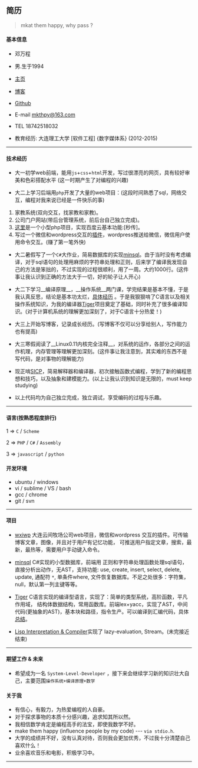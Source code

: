 ## 简历
> mkat them happy, why pass ?

#### 基本信息
* 邓万程

* 男.生于1994

* [主页](http://whps.github.io/)

* [博客](https://github.com/whps/whps.github.io/issues)

* [Github](https://github.com/whps)

* E-mail mkthpy@163.com

* TEL 18742518032

* 教育经历: 大连理工大学 [软件工程] {数字媒体系} (2012-2015)

---

#### 技术经历
* 大一初学web前端，能用`js`+`css`+`html`开发，写过很漂亮的网页，具有较好审美和色彩搭配水平
  (这一时期产生了对编程的兴趣)

* 大二上学习后端用`php`开发了大量的web项目：(这段时间熟悉了sql，网络交互，编程对我来说已经是一件快乐的事)
 1. 家教系统(双向交互，找家教和家教)。 
 2. 公司门户网站(带后台管理系统，前后台自己独立完成)。
 3. [这里](https://github.com/whps/whps.github.io/tree/master/stuff/tiny-item/fshare)是一个小型php项目，实现百度云基本功能:[秒传]。
 4. 写过一个微信和wordpress交互的[插件](https://github.com/whps/whps.github.io/tree/master/stuff/tiny-item/wxiwp)，wordpress推送给微信，微信用户使用命令交互。(赚了第一笔外快)

* 大二暑假写了一个`C#`大作业，简易数据库的实现[minsql](https://github.com/whps/whps.github.io/tree/master/stuff/tiny-item/minsql)。由于当时没有考虑编译，对于sql语句的处理用麻烦的字符串处理和正则，后来学了编译我发现自己的方法是笨拙的，不过实现的过程很顺利，用了一周。大约1000行。(这件事让我认识到正确的方法大于一切，好的轮子让人开心)

* 大二下学习__编译原理__，__操作系统__两门课，学完结果是基本不懂，于是我认真反思，结论是基本功太烂，[具体经历](https://github.com/whps/whps.github.io/issues/8) 。于是我狠狠啃了C语言以及相关操作系统知识，为我的编译器[Tiger](https://github.com/whps/Tiger)项目奠定了基础，同时补充了很多编译知识。(对于计算机系统的理解更加深刻了，对于C语言十分热爱！)

* 大三上开始写博客，记录成长经历。(写博客不仅可以分享给别人，写作能力也有提高)

* 大三寒假阅读了__Linux0.11内核完全注释__，对系统的运作，各部分之间的运作机理，内存管理等理解更加深刻。(这件事让我注意到，其实难的东西不是写代码，是对事物的理解能力)

* 现正啃[SICP](https://github.com/whps/whps.github.io/tree/master/stuff/tiny-item/Interpret)，简易解释器和编译器，初次接触函数式编程，学到了新的编程思想和技巧，以及抽象和建模能力。(以上让我认识到知识是无限的，must keep studying)

* 以上代码均为自己独立完成，独立调试，享受编码的过程与乐趣。

---
 
#### 语言(按熟悉程度排行)
1 => `C` / `Scheme`

2 => `PHP` / `C#` / `Assembly`

3 => `javascript` / `python`
 
 
#### 开发环境
* ubuntu / windows
* vi / sublime / VS / bash
* gcc / chrome
* git / svn

---

#### 项目
* [wxiwp](https://github.com/whps/whps.github.io/tree/master/stuff/tiny-item/wxiwp) 大连云间牧场公司web项目，微信和wordpress 交互的插件。可传输博客文章，图像，并且对于用户有记忆功能，
可推送用户指定文章，搜索，最新，最热等，需要用户手动键入命令。

* [minsql](https://github.com/whps/whps.github.io/tree/master/stuff/tiny-item/minsql) C#实现的小型数据库，前端用
正则和字符串处理函数处理sql语句，直接分析出动作，无AST，支持功能: use, create, insert, select, delete, update, 通配符 `*`, 单条件where, 文件恢复数据库。不足之处很多：字符集，null，默认第一列主键等等。

* [Tiger](https://github.com/whps/Tiger) C语言实现的编译型语言，实现了：简单的类型系统，高阶函数，平凡作用域，
结构体数据结构，常用函数库。前端lex+yacc，实现了AST，中间代码(更抽象的AST)，基本块和路径，指令生产。可以编译到汇编代码，具体[总结](https://github.com/whps/whps.github.io/issues/5)。

* [Lisp Interpretation & Compiler](https://github.com/whps/whps.github.io/tree/master/stuff/tiny-item/Interpret)实现了
lazy-evaluation, Stream。(未完接近结束)

<hr>

#### 期望工作 & 未来
* 希望成为一名 `System-Level-Developer` ，接下来会继续学习新的知识壮大自己，主要范围`操作系统+编译原理+数学`
 
#### 关于我
* 有信心，有毅力，为热爱编程的人自豪。
* 对于探求事物的本质十分感兴趣，追求知其所以然。
* 我相信数学肯定是编程高手的法宝，即使我数学不好。
* make them happy (influence people by my code) --- `via stdio.h`.
* 大学的成绩并不好，没有认真对待，否则我会更加优秀，不过我十分清楚自己喜欢什么！
* 业余喜欢音乐和电影，积极学习中。

<hr>




